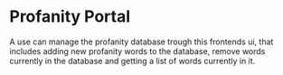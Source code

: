 # Profanity Portal

A use can manage the profanity database trough this frontends ui, 
that includes adding new profanity words to the database, 
remove words currently in the database and getting a list of words currently in it.
